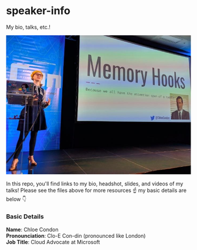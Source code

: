 # speaker-info
My bio, talks, etc.!

![](https://github.com/ChloeCodesThings/speaker-info/blob/master/Headshots%20and%20Images/ChloeOnStage.jpeg)

In this repo, you'll find links to my bio, headshot, slides, and videos of my talks!
Please see the files above for more resources ☝️ my basic details are below 👇

### Basic Details
**Name**: Chloe Condon
<br>
**Pronounciation**: Clo-E Con-din (pronounced like London)
<br>
**Job Title**: Cloud Advocate at Microsoft
